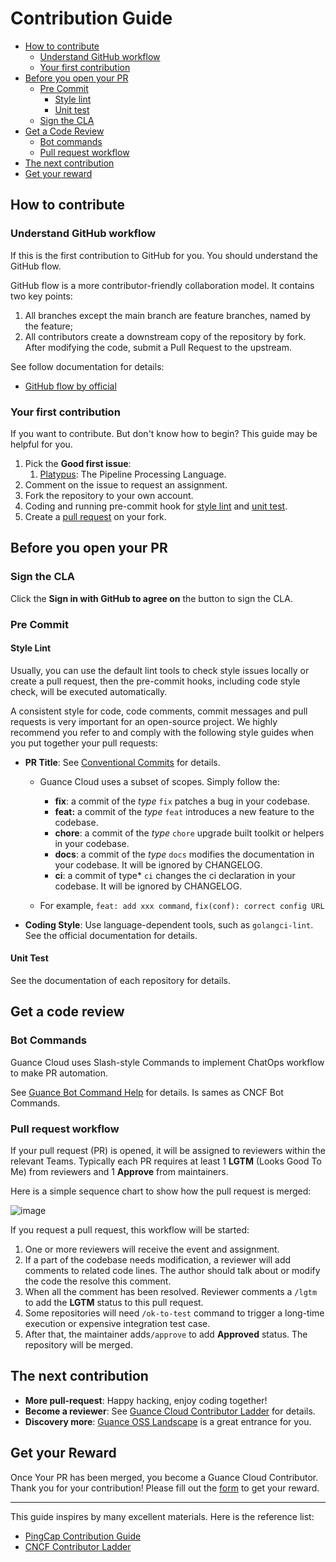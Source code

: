 # Contribution Guide

<!-- TOC -->

- [How to contribute](#how-to-contribute)
    - [Understand GitHub workflow](#understand-github-workflow)
    - [Your first contribution](#your-first-contribution)
- [Before you open your PR](#before-you-open-your-pr)
    - [Pre Commit](#pre-commit)
        - [Style lint](#style-lint)
        - [Unit test](#unit-test)
    - [Sign the CLA](#sign-the-cla)
- [Get a Code Review](#get-a-code-review)
    - [Bot commands](#bot-commands)
    - [Pull request workflow](#pull-request-workflow)
- [The next contribution](#the-next-contribution)
- [Get your reward](#get-your-reward)

<!-- /TOC -->

## How to contribute

### Understand GitHub workflow

If this is the first contribution to GitHub for you. You should understand the GitHub flow.

GitHub flow is a more contributor-friendly collaboration model. It contains two key points:

1. All branches except the main branch are feature branches, named by the feature;
2. All contributors create a downstream copy of the repository by fork. After modifying the code, submit a Pull Request to the upstream.

See follow documentation for details:

* [GitHub flow by official](https://docs.github.com/cn/get-started/quickstart/github-flow)

### Your first contribution

If you want to contribute. But don't know how to begin? This guide may be helpful for you.

1. Pick the **Good first issue**: 
   1. [Platypus](https://github.com/GuanceCloud/ppl/labels/good%20first%20issue): The Pipeline Processing Language.
2. Comment on the issue to request an assignment.
3. Fork the repository to your own account.
4. Coding and running pre-commit hook for [style lint](#style-lint) and [unit test](#unit-test).
5. Create a [pull request](https://docs.github.com/cn/get-started/quickstart/github-flow#create-a-pull-request) on your fork.

## Before you open your PR

### Sign the CLA

Click the **Sign in with GitHub to agree on** the button to sign the CLA.

### Pre Commit

#### Style Lint

Usually, you can use the default lint tools to check style issues locally or create a pull request, then the pre-commit hooks, including code style check, will be executed automatically.

A consistent style for code, code comments, commit messages and pull requests is very important for an open-source project. We highly recommend you refer to and comply with the following style guides when you put together your pull requests:

- **PR Title**: See [Conventional Commits](https://www.conventionalcommits.org/en/v1.0.0/) for details. 
  - Guance Cloud uses a subset of scopes. Simply follow the:
    - **fix**: a commit of the *type* `fix` patches a bug in your codebase.
    - **feat:** a commit of the *type* `feat` introduces a new feature to the codebase.
    - **chore**: a commit of the *type* `chore` upgrade built toolkit or helpers in your codebase.
    - **docs**: a commit of the *type* `docs` modifies the documentation in your codebase. It will be ignored by CHANGELOG.
    - **ci**: a commit of type* `ci` changes the ci declaration in your codebase. It will be ignored by CHANGELOG.
  
  - For example, `feat: add xxx command`, `fix(conf): correct config URL`
  
- **Coding Style**: Use language-dependent tools, such as `golangci-lint`. See the official documentation for details.

#### Unit Test

See the documentation of each repository for details.

## Get a code review

### Bot Commands

Guance Cloud uses Slash-style Commands to implement ChatOps workflow to make PR automation.

See [Guance Bot Command Help](https://prow.guance.io/command-help) for details. Is sames as CNCF Bot Commands.

### Pull request workflow

If your pull request (PR) is opened, it will be assigned to reviewers within the relevant Teams. Typically each PR requires at least 1 **LGTM** (Looks Good To Me) from reviewers and 1 **Approve** from maintainers.

Here is a simple sequence chart to show how the pull request is merged:

![image](https://user-images.githubusercontent.com/9150374/203908344-d2e9ef6f-0332-4cbb-9248-8c07b0fe052a.png)

If you request a pull request, this workflow will be started:

1. One or more reviewers will receive the event and assignment.
2. If a part of the codebase needs modification, a reviewer will add comments to related code lines. The author should talk about or modify the code the resolve this comment.
3. When all the comment has been resolved. Reviewer comments a `/lgtm` to add the **LGTM** status to this pull request.
4. Some repositories will need `/ok-to-test` command to trigger a long-time execution or expensive integration test case.
5. After that, the maintainer adds`/approve` to add **Approved** status. The repository will be merged.

## The next contribution

* **More pull-request**: Happy hacking, enjoy coding together!
* **Become a reviewer**: See [Guance Cloud Contributor Ladder](https://community.guance.io/contributor-ladder) for details.
* **Discovery more**: [Guance OSS Landscape](https://guance.io) is a great entrance for you.

## Get your Reward

Once Your PR has been merged, you become a Guance Cloud Contributor. Thank you for your contribution! Please fill out the [form](https://community.guance.io/contributor-reward) to get your reward.

---

This guide inspires by many excellent materials. Here is the reference list:

* [PingCap Contribution Guide](https://github.com/pingcap/community/blob/master/contributors/README.md)
* [CNCF Contributor Ladder](https://glossary.cncf.io/contributor-ladder/)

